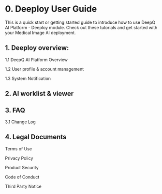 # 0. Deeploy User Guide

This is a quick start or getting started guide to introduce how to use DeepQ AI Platform - Deeploy module. Check out these tutorials and get started with your Medical Image AI deployment.

## 1. Deeploy overview:

1.1 DeepQ AI Platform Overview

1.2 User profile & account management

1.3 System Notification

## 2. AI worklist & viewer

## 3. FAQ

3.1 Change Log

## 4. Legal Documents

Terms of Use

Privacy Policy

Product Security

Code of Conduct

Third Party Notice
